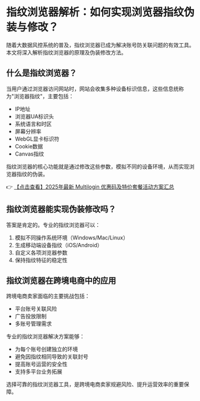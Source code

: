 # 指纹浏览器解析：如何实现浏览器指纹伪装与修改？

随着大数据风控系统的普及，指纹浏览器已成为解决账号防关联问题的有效工具。本文将深入解析指纹浏览器的原理及伪装修改方法。

## 什么是指纹浏览器？

当用户通过浏览器访问网站时，网站会收集多种设备标识信息，这些信息统称为"浏览器指纹"，主要包括：

- IP地址
- 浏览器UA标识头
- 系统语言和时区
- 屏幕分辨率
- WebGL显卡标识符
- Cookie数据
- Canvas指纹

指纹浏览器的核心功能就是通过修改这些参数，模拟不同的设备环境，从而实现浏览器指纹的伪装。

👉 [【点击查看】2025年最新 Multilogin 优惠码及特价套餐活动方案汇总](https://bit.ly/multIlogin)

## 指纹浏览器能实现伪装修改吗？

答案是肯定的。专业的指纹浏览器可以：

1. 模拟不同操作系统环境（Windows/Mac/Linux）
2. 生成移动端设备指纹（iOS/Android）
3. 自定义各项浏览器参数
4. 保持指纹特征的稳定性

## 指纹浏览器在跨境电商中的应用

跨境电商卖家面临的主要挑战包括：

- 平台账号关联风险
- 广告投放限制
- 多账号管理需求

专业的指纹浏览器解决方案能够：

- 为每个账号创建独立的环境
- 避免因指纹相同导致的关联封号
- 提高账号运营的安全性
- 支持多平台业务拓展

选择可靠的指纹浏览器工具，是跨境电商卖家规避风险、提升运营效率的重要保障。